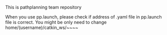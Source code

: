 This is pathplanning team repository

When you use pp.launch, please check if address of .yaml file in pp.launch file is correct.
You might be only need to change home/(username)/catkin_ws/~~~~
